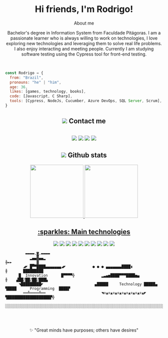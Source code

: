 <h1 align="center">
  Hi friends, I'm Rodrigo!
</h1>

<p align="center">
About me
<p />

<p align="center">
Bachelor's degree in Information System from Faculdade Pitágoras. I am a passionate learner who is always willing to work on technologies, I love exploring new technologies and leveraging them to solve real life problems. I also enjoy interacting and meeting people. Currently I am studying software testing using the Cypress tool for front-end testing.  
<p />
<br>

```javascript
const Rodrigo = {
  from: "Brazil",
  pronouns: "he" | "him",
  age: 36,
  likes: [games, technology, books],
  code: [Javascript, C Sharp],
  tools: [Cypress, NodeJs, Cucumber, Azure DevOps, SQL Server, Scrum],
}

``` 


<h2 align="center">
<img src="https://img.icons8.com/office/40/000000/new-contact.png"/> Contact me 
<h2 />


<p align="center">   
  <a href="mailto:rodrigomxsantos@gmail.com" target="_blank"><img src="https://img.shields.io/badge/-Email-0D1117?style=for-the-badge&logo=gmail&logoColor=F0DB4F"></a>
  <a href="https://www.linkedin.com/in/rxaviersantos" target="_blank"><img src="https://img.shields.io/badge/-LinkedIn-0D1117?style=for-the-badge&logo=linkedin&logoColor=F0DB4F"></a> 
  <a href="https://www.instagram.com/rodrigoxaviersantos_" target="_blank"><img src="https://img.shields.io/badge/-Instagram-0D1117?style=for-the-badge&logo=instagram&logoColor=F0DB4F"></a>
  <a href="https://twitter.com/rxaviersantos/" target="_blank"><img src="https://img.shields.io/badge/Twitter-0D1117?style=for-the-badge&logo=twitter&logoColor=F0DB4F"></a>
</p>



  
<h2 align="center"><img src="https://img.icons8.com/external-anggara-filled-outline-anggara-putra/48/null/external-loss-business-and-finance-anggara-filled-outline-anggara-putra.png"/> Github stats</h2>
  
<div align="center">
  <a href="https://github.com/rxaviersantos">
  <img height="170em" src="https://github-readme-stats.vercel.app/api?username=rxaviersantos&show_icons=true&theme=react&hide_border=true&bg_color=0D1117&title_color=F0DB4F&icon_color=F0DB4F"/>
  <img height="170em" src="https://github-readme-stats.vercel.app/api/top-langs/?username=rxaviersantos&layout=compact&theme=react&hide_border=true&bg_color=0D1117&title_color=F0DB4F&icon_color=F0DB4F"/>
</div>


<h2 align="center"> :sparkles: Main technologies</h2>

<p align="center">
  <a href="#"><img src="https://img.shields.io/badge/Cypress-0D1117?style=flat-square&logo=cypress&logoColor=F0DB4F"></a>
  <a href="#"><img src="https://img.shields.io/badge/Cucumber-0D1117.svg?style=flat-square&logo=Cucumber&logoColor=F0DB4F"></a>
  <a href="#"><img src="https://img.shields.io/badge/-JavaScript-0D1117?style=flat-square&logo=javascript&logoColor=F0DB4F"></a>
  <a href="#"><img src="https://img.shields.io/badge/Node.js-0D1117?style=flat-square&logo=nodedotjs&logoColor=F0DB4F"></a>
  <a href="#"><img src="https://img.shields.io/badge/npm-0D1117?style=flat-square&logo=npm&logoColor=F0DB4F"></a>
  <a href="#"><img src="https://img.shields.io/badge/C Sharp-0D1117?logo=c-sharp&logoColor=F0DB4F" /></a>
  <a href="#"><img src="https://img.shields.io/badge/SQL%20-%230D1117.svg?style=flat-square&logo=amazon-dynamodb&logoColor=F0DB4F"></a>
  <a href="#"><img src="https://img.shields.io/badge/%20Azure DevOps-0D1117?style=flat-square&logo=microsoft-azure&logoColor=F0DB4F"></a>
  <a href="#"><img src="https://img.shields.io/badge/Scrum%20Alliance-0D1117.svg?style=flat-square&logo=Scrum-Alliance&logoColor=F0DB4F"></a>  
  <a href="#"><img src="https://img.shields.io/badge/-Git-0D1117?style=flat-square&logo=git&logoColor=F0DB4F"></a>
  
  


</p>


```
         ▬▬▬▬.◙.▬▬▬▬
           ▂▄▄▓▄▄▂                                                        ╫►►        ▁▁ ▓
        ◢◤ █▀▀████▄▄▄▄▄▄▄◢◤            ● ● ● ▄▄▄▄▄▄▄████▮                ╫       █████████
      █  Innovation      █▀▀▀▀╬            ▂▃▄▅████▀▀▀████▅▄            ╫    ▟██⍁██⍁██⍁███▙
      ◥█████████◤                       ▄█████     Technology █████▄       ▜████      Programming  ████▛
        ══╩════╩══                         ◥⊙▲⊙▲⊙▲⊙▲⊙▲⊙▲⊙▲⊙▲⊙▲◤         ▜███████████████████▛╬
       ░░░░░░░░░░░░░░░░░░░░░░░░░░░░░░░░░░░░░░░░░░░░░░░░░░░░░░░░░░░░░░░░░░░░░░░░░░░░░░░░░░░░░░░░░░░
```



<br/>



##


##  
## 

<p align="center">
 ✨ "Great minds have purposes; others have desires"
 
<p />

  


<!---
rodrigoxsantos/rodrigoxsantos is a ✨ special ✨ repository because its `README.md` (this file) appears on your GitHub profile.
You can click the Preview link to take a look at your changes.
--->


<!--
**rxaviersantos/rxaviersantos** is a ✨ _special_ ✨ repository because its `README.md` (this file) appears on your GitHub profile.

<p align="center">
🧔🏾‍♂️Personal stuff
<p />


<p align="center">

       👨🏾‍💻 I am currently studying Javascript. 
      
       🛠 Currently I have worked with Azure DevOps, C#, ASP.Net, Javascript, HTML/CSS, Git e SQL. 
   
       🧵 I love exploring new piles of technology. 
   
       📰 Read whenever possible about technology. 
<p />
     
Here are some ideas to get you started:

-  🔭 I’m currently working on ...
- 🌱 I’m currently learning ...
- 👯 I’m looking to collaborate on ...
- 🤔 I’m looking for help with ...
- 💬 Ask me about ...
- 📫 How to reach me: ...
- 😄 Pronouns: ...
- ⚡ Fun fact: ...
-->
